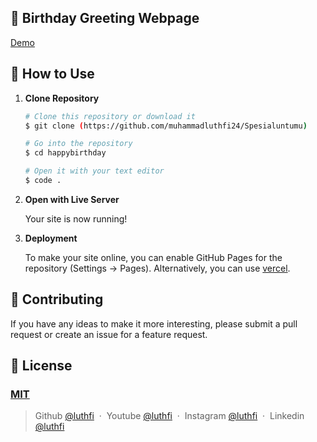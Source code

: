## 🎉 Birthday Greeting Webpage 

[Demo](https://spesialuntumu.vercel.app/login.html)

## 🚀 How to Use

1.  **Clone Repository**

    ```bash
    # Clone this repository or download it
    $ git clone (https://github.com/muhammadluthfi24/Spesialuntumu)

    # Go into the repository
    $ cd happybirthday

    # Open it with your text editor
    $ code .
    ```

2. **Open with Live Server**

    Your site is now running!

3. **Deployment**

    To make your site online, you can enable GitHub Pages for the repository (Settings -> Pages). Alternatively, you can use [vercel](https://vercel.com).

## 📝 Contributing

If you have any ideas to make it more interesting, please submit a pull request or create an issue for a feature request.

## 🤝 License

### [MIT](LICENSE)

> Github [@luthfi](https://github.com/muhammadluthfi24) &nbsp;&middot;&nbsp;
> Youtube [@luthfi](https://www.youtube.com/@akangtutorial-y9k) &nbsp;&middot;&nbsp;
> Instagram [@luthfi](https://www.instagram.com/bukanselebf2/) &nbsp;&middot;&nbsp;
> Linkedin [@luthfi](https://www.linkedin.com/in/muhammad-luthfi-farizqi-7434a0216/)
